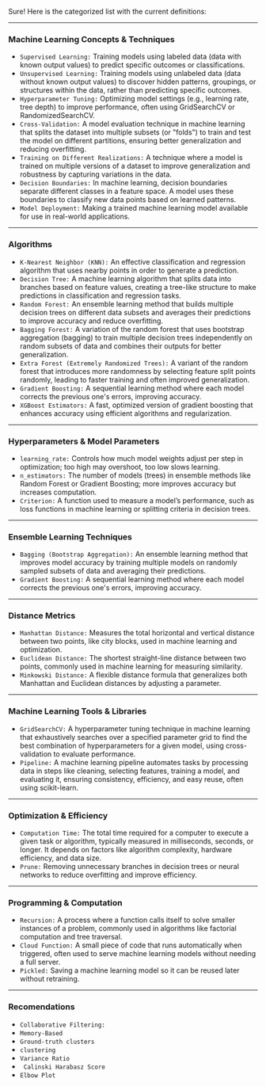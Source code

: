 Sure! Here is the categorized list with the current definitions:

---

### **Machine Learning Concepts & Techniques**
- ```Supervised Learning:``` Training models using labeled data (data with known output values) to predict specific outcomes or classifications.  
- ```Unsupervised Learning:``` Training models using unlabeled data (data without known output values) to discover hidden patterns, groupings, or structures within the data, rather than predicting specific outcomes.  
- ```Hyperparameter Tuning:``` Optimizing model settings (e.g., learning rate, tree depth) to improve performance, often using GridSearchCV or RandomizedSearchCV.  
- ```Cross-Validation:``` A model evaluation technique in machine learning that splits the dataset into multiple subsets (or "folds") to train and test the model on different partitions, ensuring better generalization and reducing overfitting.  
- ```Training on Different Realizations:``` A technique where a model is trained on multiple versions of a dataset to improve generalization and robustness by capturing variations in the data.  
- ```Decision Boundaries:``` In machine learning, decision boundaries separate different classes in a feature space. A model uses these boundaries to classify new data points based on learned patterns.  
- ```Model Deployment:``` Making a trained machine learning model available for use in real-world applications.  

---

### **Algorithms**
- ```K-Nearest Neighbor (KNN):``` An effective classification and regression algorithm that uses nearby points in order to generate a prediction.  
- ```Decision Tree:``` A machine learning algorithm that splits data into branches based on feature values, creating a tree-like structure to make predictions in classification and regression tasks.  
- ```Random Forest:``` An ensemble learning method that builds multiple decision trees on different data subsets and averages their predictions to improve accuracy and reduce overfitting.  
- ```Bagging Forest:``` A variation of the random forest that uses bootstrap aggregation (bagging) to train multiple decision trees independently on random subsets of data and combines their outputs for better generalization.  
- ```Extra Forest (Extremely Randomized Trees):``` A variant of the random forest that introduces more randomness by selecting feature split points randomly, leading to faster training and often improved generalization.  
- ```Gradient Boosting:``` A sequential learning method where each model corrects the previous one's errors, improving accuracy.  
- ```XGBoost Estimators:``` A fast, optimized version of gradient boosting that enhances accuracy using efficient algorithms and regularization.  

---

### **Hyperparameters & Model Parameters**
- ```learning_rate:``` Controls how much model weights adjust per step in optimization; too high may overshoot, too low slows learning.  
- ```n_estimators:``` The number of models (trees) in ensemble methods like Random Forest or Gradient Boosting; more improves accuracy but increases computation.  
- ```Criterion:``` A function used to measure a model’s performance, such as loss functions in machine learning or splitting criteria in decision trees.  

---

### **Ensemble Learning Techniques**
- ```Bagging (Bootstrap Aggregation):``` An ensemble learning method that improves model accuracy by training multiple models on randomly sampled subsets of data and averaging their predictions.  
- ```Gradient Boosting:``` A sequential learning method where each model corrects the previous one's errors, improving accuracy.  

---

### **Distance Metrics**
- ```Manhattan Distance:``` Measures the total horizontal and vertical distance between two points, like city blocks, used in machine learning and optimization.  
- ```Euclidean Distance:``` The shortest straight-line distance between two points, commonly used in machine learning for measuring similarity.  
- ```Minkowski Distance:``` A flexible distance formula that generalizes both Manhattan and Euclidean distances by adjusting a parameter.  

---

### **Machine Learning Tools & Libraries**
- ```GridSearchCV:``` A hyperparameter tuning technique in machine learning that exhaustively searches over a specified parameter grid to find the best combination of hyperparameters for a given model, using cross-validation to evaluate performance.  
- ```Pipeline:``` A machine learning pipeline automates tasks by processing data in steps like cleaning, selecting features, training a model, and evaluating it, ensuring consistency, efficiency, and easy reuse, often using scikit-learn.  

---

### **Optimization & Efficiency**
- ```Computation Time:``` The total time required for a computer to execute a given task or algorithm, typically measured in milliseconds, seconds, or longer. It depends on factors like algorithm complexity, hardware efficiency, and data size.  
- ```Prune:``` Removing unnecessary branches in decision trees or neural networks to reduce overfitting and improve efficiency.  

---

### **Programming & Computation**
- ```Recursion:``` A process where a function calls itself to solve smaller instances of a problem, commonly used in algorithms like factorial computation and tree traversal.  
- ```Cloud Function:``` A small piece of code that runs automatically when triggered, often used to serve machine learning models without needing a full server.  
- ```Pickled:``` Saving a machine learning model so it can be reused later without retraining.  

---
### **Recomendations**
- ```Collaborative Filtering:```
- ```Memory-Based```
- ```Ground-truth clusters```
- ```clustering```
- ```Variance Ratio```
- ``` Calinski Harabasz Score```
- ```Elbow Plot```




